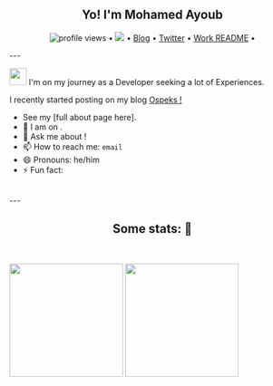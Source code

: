 <h2 align="center">Yo! I'm Mohamed Ayoub</h2> 
<p align="center">
  <img src="https://gpvc.arturio.dev/SilentJMA" alt="profile views"> •  
  <a href="https://twitter.com/intent/follow?screen_name=silentjma&tw_p=followbutton"><img src="https://img.shields.io/twitter/follow/silentjma?label=%40silentjma&style=social"></a>  •
  <a href="https://ospeks.com">Blog</a> •
  <a href="https://twitter.com/intent/follow?screen_name=silentjma&tw_p=followbutton">Twitter</a> •
  <a href="https://github.com/SilentJMA/README">Work README</a> •
</p>
---

<img src="https://raw.githubusercontent.com/iampavangandhi/iampavangandhi/master/gifs/Hi.gif" width="30px"> I'm on my journey as a Developer seeking a lot of Experiences. 

I recently started posting on my blog <a href="https://ospeks.com"> Ospeks !

<a href="https://">
</a>

- See my [full about page here].
- 👯 I am on .
- 💬 Ask me about !
- 📫 How to reach me: `email`
- 😄 Pronouns: he/him
- ⚡ Fun fact: 
  
<br>
  ---
<h2 align="center">Some stats: 📝</h2>  
<br>
<p float="left">
  <img src="https://github-readme-stats.vercel.app/api?username=SilentJMA&theme=aura&show_icons=true" height="200"/>
  <img src="https://github-readme-stats.vercel.app/api/top-langs/?username=SilentJMA&theme=aura" height="200"/> 
</p>
